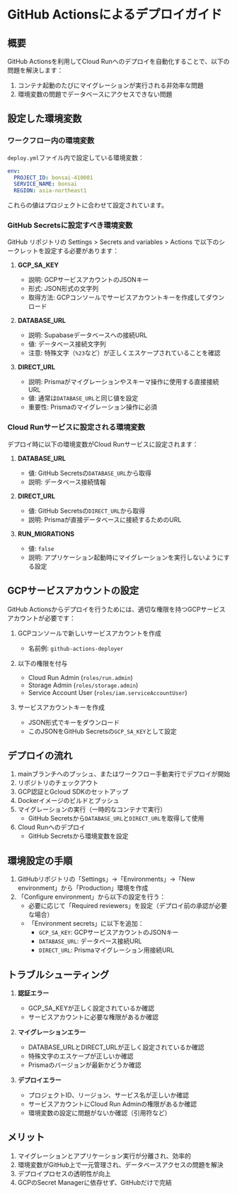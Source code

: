# GitHub Actionsによるデプロイガイド

## 概要

GitHub Actionsを利用してCloud Runへのデプロイを自動化することで、以下の問題を解決します：

1. コンテナ起動のたびにマイグレーションが実行される非効率な問題
2. 環境変数の問題でデータベースにアクセスできない問題

## 設定した環境変数

### ワークフロー内の環境変数

`deploy.yml`ファイル内で設定している環境変数：

```yaml
env:
  PROJECT_ID: bonsai-410001
  SERVICE_NAME: bonsai
  REGION: asia-northeast1
```

これらの値はプロジェクトに合わせて設定されています。

### GitHub Secretsに設定すべき環境変数

GitHub リポジトリの Settings > Secrets and variables > Actions で以下のシークレットを設定する必要があります：

1. **GCP_SA_KEY**
   - 説明: GCPサービスアカウントのJSONキー
   - 形式: JSON形式の文字列
   - 取得方法: GCPコンソールでサービスアカウントキーを作成してダウンロード

2. **DATABASE_URL**
   - 説明: Supabaseデータベースへの接続URL
   - 値: データベース接続文字列
   - 注意: 特殊文字（`%23`など）が正しくエスケープされていることを確認

3. **DIRECT_URL**
   - 説明: Prismaがマイグレーションやスキーマ操作に使用する直接接続URL
   - 値: 通常は`DATABASE_URL`と同じ値を設定
   - 重要性: Prismaのマイグレーション操作に必須

### Cloud Runサービスに設定される環境変数

デプロイ時に以下の環境変数がCloud Runサービスに設定されます：

1. **DATABASE_URL**
   - 値: GitHub Secretsの`DATABASE_URL`から取得
   - 説明: データベース接続情報

2. **DIRECT_URL**
   - 値: GitHub Secretsの`DIRECT_URL`から取得
   - 説明: Prismaが直接データベースに接続するためのURL

3. **RUN_MIGRATIONS**
   - 値: `false`
   - 説明: アプリケーション起動時にマイグレーションを実行しないようにする設定

## GCPサービスアカウントの設定

GitHub Actionsからデプロイを行うためには、適切な権限を持つGCPサービスアカウントが必要です：

1. GCPコンソールで新しいサービスアカウントを作成
   - 名前例: `github-actions-deployer`

2. 以下の権限を付与
   - Cloud Run Admin (`roles/run.admin`)
   - Storage Admin (`roles/storage.admin`)
   - Service Account User (`roles/iam.serviceAccountUser`)

3. サービスアカウントキーを作成
   - JSON形式でキーをダウンロード
   - このJSONをGitHub Secretsの`GCP_SA_KEY`として設定

## デプロイの流れ

1. mainブランチへのプッシュ、またはワークフロー手動実行でデプロイが開始
2. リポジトリのチェックアウト
3. GCP認証とGcloud SDKのセットアップ
4. Dockerイメージのビルドとプッシュ
5. マイグレーションの実行（一時的なコンテナで実行）
   - GitHub Secretsから`DATABASE_URL`と`DIRECT_URL`を取得して使用
6. Cloud Runへのデプロイ
   - GitHub Secretsから環境変数を設定

## 環境設定の手順

1. GitHubリポジトリの「Settings」→「Environments」→「New environment」から「Production」環境を作成
2. 「Configure environment」から以下の設定を行う：
   - 必要に応じて「Required reviewers」を設定（デプロイ前の承認が必要な場合）
   - 「Environment secrets」に以下を追加：
     - `GCP_SA_KEY`: GCPサービスアカウントのJSONキー
     - `DATABASE_URL`: データベース接続URL
     - `DIRECT_URL`: Prismaマイグレーション用接続URL

## トラブルシューティング

1. **認証エラー**
   - GCP_SA_KEYが正しく設定されているか確認
   - サービスアカウントに必要な権限があるか確認

2. **マイグレーションエラー**
   - DATABASE_URLとDIRECT_URLが正しく設定されているか確認
   - 特殊文字のエスケープが正しいか確認
   - Prismaのバージョンが最新かどうか確認

3. **デプロイエラー**
   - プロジェクトID、リージョン、サービス名が正しいか確認
   - サービスアカウントにCloud Run Adminの権限があるか確認
   - 環境変数の設定に問題がないか確認（引用符など）

## メリット

1. マイグレーションとアプリケーション実行が分離され、効率的
2. 環境変数がGitHub上で一元管理され、データベースアクセスの問題を解決
3. デプロイプロセスの透明性が向上
4. GCPのSecret Managerに依存せず、GitHubだけで完結
